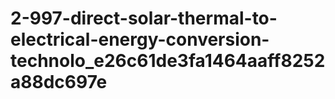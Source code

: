 # 2-997-direct-solar-thermal-to-electrical-energy-conversion-technolo_e26c61de3fa1464aaff8252a88dc697e